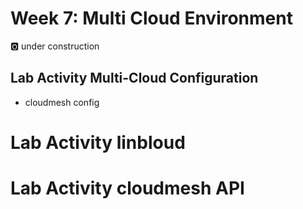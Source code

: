 # Week 7: Multi Cloud Environment

:o2: under construction

## Lab Activity Multi-Cloud Configuration

* cloudmesh config

# Lab Activity linbloud

# Lab Activity cloudmesh API
